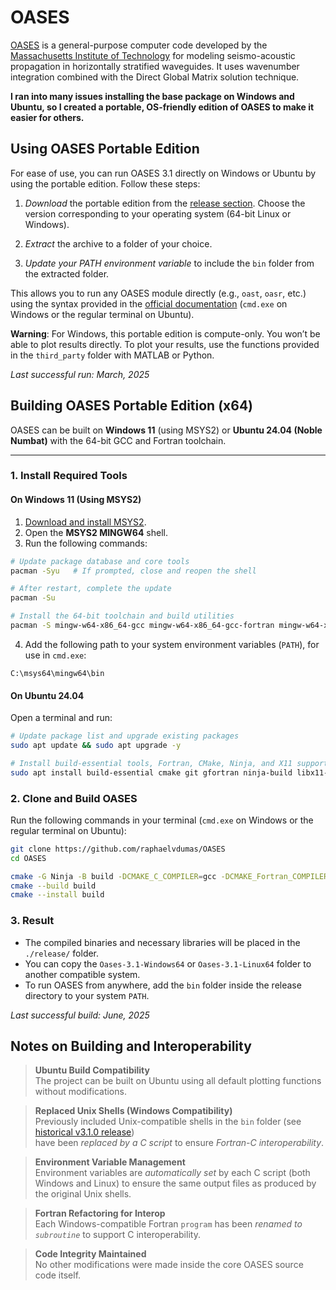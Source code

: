 # OASES

[OASES](https://tlo.mit.edu/technologies/oases-software-modeling-seismo-acoustic-propagation-horizontally-stratified-waveguides) is a general-purpose computer code developed by the [Massachusetts Institute of Technology](http://www.mit.edu/) for modeling seismo-acoustic propagation in horizontally stratified waveguides. It uses wavenumber integration combined with the Direct Global Matrix solution technique.

**I ran into many issues installing the base package on Windows and Ubuntu, so I created a portable, OS-friendly edition of OASES to make it easier for others.**

## Using OASES Portable Edition

For ease of use, you can run OASES 3.1 directly on Windows or Ubuntu by using the portable edition. Follow these steps:

1. _Download_ the portable edition from the [release section](https://github.com/raphaelvdumas/OASES/releases/tag/v3.1.0). Choose the version corresponding to your operating system (64-bit Linux or Windows).
   
2. _Extract_ the archive to a folder of your choice.

3. _Update your PATH environment variable_ to include the `bin` folder from the extracted folder. 

This allows you to run any OASES module directly (e.g., `oast`, `oasr`, etc.) using the syntax provided in the [official documentation](https://github.com/raphaelvdumas/OASES/blob/master/OASES%203.1%20-%20User%20Guide.pdf) (`cmd.exe` on Windows or the regular terminal on Ubuntu).

**Warning**: For Windows, this portable edition is compute-only. You won’t be able to plot results directly. To plot your results, use the functions provided in the `third_party` folder with MATLAB or Python.

_Last successful run: March, 2025_

## Building OASES Portable Edition (x64)

OASES can be built on **Windows 11** (using MSYS2) or **Ubuntu 24.04 (Noble Numbat)** with the 64-bit GCC and Fortran toolchain.

---

### 1. Install Required Tools

#### On Windows 11 (Using MSYS2)
1. [Download and install MSYS2](https://www.msys2.org/).
2. Open the **MSYS2 MINGW64** shell.
3. Run the following commands:

```bash
# Update package database and core tools
pacman -Syu   # If prompted, close and reopen the shell

# After restart, complete the update
pacman -Su

# Install the 64-bit toolchain and build utilities
pacman -S mingw-w64-x86_64-gcc mingw-w64-x86_64-gcc-fortran mingw-w64-x86_64-cmake mingw-w64-x86_64-ninja
```

4. Add the following path to your system environment variables (`PATH`), for use in `cmd.exe`:
```
C:\msys64\mingw64\bin
```

#### On Ubuntu 24.04
Open a terminal and run:
```bash
# Update package list and upgrade existing packages
sudo apt update && sudo apt upgrade -y

# Install build-essential tools, Fortran, CMake, Ninja, and X11 support
sudo apt install build-essential cmake git gfortran ninja-build libx11-dev
```

### 2. Clone and Build OASES
Run the following commands in your terminal (`cmd.exe` on Windows or the regular terminal on Ubuntu):
```bash
git clone https://github.com/raphaelvdumas/OASES
cd OASES

cmake -G Ninja -B build -DCMAKE_C_COMPILER=gcc -DCMAKE_Fortran_COMPILER=gfortran
cmake --build build
cmake --install build
```

### 3. Result
- The compiled binaries and necessary libraries will be placed in the `./release/` folder.
- You can copy the `Oases-3.1-Windows64` or `Oases-3.1-Linux64` folder to another compatible system.
- To run OASES from anywhere, add the `bin` folder inside the release directory to your system `PATH`.

_Last successful build: June, 2025_

## Notes on Building and Interoperability

> **Ubuntu Build Compatibility**  
> The project can be built on Ubuntu using all default plotting functions without modifications.

> **Replaced Unix Shells (Windows Compatibility)**  
> Previously included Unix-compatible shells in the `bin` folder (see [historical v3.1.0 release](https://github.com/raphaelvdumas/OASES/releases/tag/v3.1.0-historical))  
> have been _replaced by a C script_ to ensure _Fortran-C interoperability_.

> **Environment Variable Management**  
> Environment variables are _automatically set_ by each C script (both Windows and Linux) to ensure the same output files as produced by the original Unix shells.

> **Fortran Refactoring for Interop**  
> Each Windows-compatible Fortran `program` has been _renamed to `subroutine`_ to support C interoperability.

> **Code Integrity Maintained**  
> No other modifications were made inside the core OASES source code itself.
